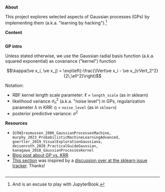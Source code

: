 **About**

This project explores selected aspects of Gaussian processes (GPs) by
implementing them (a.k.a. "learning by hacking").[^fn:excuse]

**Content**

```{tableofcontents}
```


**GP intro**

Unless stated otherwise, we use the Gaussian radial basis function (a.k.a.
squared exponential) as covariance ("kernel") function

$$\kappa(\ve x_i, \ve x_j) = \exp\left(-\frac{\lVert\ve x_i - \ve x_j\rVert_2^2}{2\,\ell^2}\right)$$


Notation:

* RBF kernel length scale parameter: $\ell$ = `length_scale` (as in sklearn)
* likelihood variance $\sigma_n^2$ (a.k.a. "noise level") in GPs,
  regularization parameter $\lambda$ in KRR: $\eta$ = `noise_level` (as in `sklearn`)
* posterior predictive variance: $\sigma^2$



**Resources**

* {cite}`rasmussen_2006_GaussianProcessesMachine, murphy_2023_ProbabilisticMachineLearningAdvanced, goertler_2019_VisualExplorationGaussiana, deisenroth_2020_PracticalGuideGaussian, kanagawa_2018_GaussianProcessesKernel`
* [Blog post about GP vs. KRR][gp_krr_blog]
* [This section](s:gp_pred_noise) was inspired by a [discussion over at the sklearn issue
  tracker][sklearn_issue]. Thanks!

```{bibliography}
```

[gp_krr_blog]: https://gregorygundersen.com/blog/2020/01/06/kernel-gp-regression
[sklearn_issue]: https://github.com/scikit-learn/scikit-learn/issues/22945
[^fn:excuse]: And is an excuse to play with JupyterBook.

